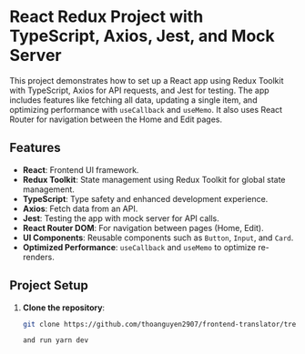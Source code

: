 # React Redux Project with TypeScript, Axios, Jest, and Mock Server

This project demonstrates how to set up a React app using Redux Toolkit with TypeScript, Axios for API requests, and Jest for testing. The app includes features like fetching all data, updating a single item, and optimizing performance with `useCallback` and `useMemo`. It also uses React Router for navigation between the Home and Edit pages.

## Features
- **React**: Frontend UI framework.
- **Redux Toolkit**: State management using Redux Toolkit for global state management.
- **TypeScript**: Type safety and enhanced development experience.
- **Axios**: Fetch data from an API.
- **Jest**: Testing the app with mock server for API calls.
- **React Router DOM**: For navigation between pages (Home, Edit).
- **UI Components**: Reusable components such as `Button`, `Input`, and `Card`.
- **Optimized Performance**: `useCallback` and `useMemo` to optimize re-renders.

## Project Setup

1. **Clone the repository**:
   ```bash
   git clone https://github.com/thoanguyen2907/frontend-translator/tree/main

   and run yarn dev 
